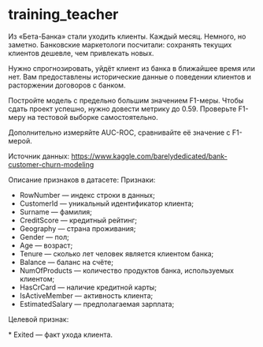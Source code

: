# training_teacher
Из «Бета-Банка» стали уходить клиенты. Каждый месяц. Немного, но заметно. Банковские маркетологи посчитали: сохранять текущих клиентов дешевле, чем привлекать новых.

Нужно спрогнозировать, уйдёт клиент из банка в ближайшее время или нет. Вам предоставлены исторические данные о поведении клиентов и расторжении договоров с банком.

Постройте модель с предельно большим значением F1-меры. Чтобы сдать проект успешно, нужно довести метрику до 0.59. Проверьте F1-меру на тестовой выборке самостоятельно.

Дополнительно измеряйте AUC-ROC, сравнивайте её значение с F1-мерой.

Источник данных: https://www.kaggle.com/barelydedicated/bank-customer-churn-modeling

Описание признаков в датасете:
Признаки:
* RowNumber — индекс строки в данных;
* CustomerId — уникальный идентификатор клиента;
* Surname — фамилия;
* CreditScore — кредитный рейтинг;
* Geography — страна проживания;
* Gender — пол;
* Age — возраст;
* Tenure — сколько лет человек является клиентом банка;
* Balance — баланс на счёте;
* NumOfProducts — количество продуктов банка, используемых клиентом;
* HasCrCard — наличие кредитной карты;
* IsActiveMember — активность клиента;
* EstimatedSalary — предполагаемая зарплата;

<p>Целевой признак:</p>
* Exited — факт ухода клиента.
